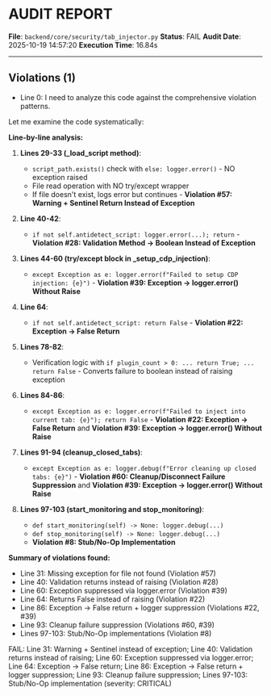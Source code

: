 # AUDIT REPORT

**File**: `backend/core/security/tab_injector.py`
**Status**: FAIL
**Audit Date**: 2025-10-19 14:57:20
**Execution Time**: 16.84s

---

## Violations (1)

- Line 0: I need to analyze this code against the comprehensive violation patterns.

Let me examine the code systematically:

**Line-by-line analysis:**

1. **Lines 29-33 (_load_script method)**: 
   - `script_path.exists()` check with `else: logger.error()` - NO exception raised
   - File read operation with NO try/except wrapper
   - If file doesn't exist, logs error but continues - **Violation #57: Warning + Sentinel Return Instead of Exception**

2. **Line 40-42**:
   - `if not self.antidetect_script: logger.error(...); return` - **Violation #28: Validation Method → Boolean Instead of Exception**

3. **Lines 44-60 (try/except block in _setup_cdp_injection)**:
   - `except Exception as e: logger.error(f"Failed to setup CDP injection: {e}")` - **Violation #39: Exception → logger.error() Without Raise**

4. **Line 64**: 
   - `if not self.antidetect_script: return False` - **Violation #22: Exception → False Return**

5. **Lines 78-82**:
   - Verification logic with `if plugin_count > 0: ... return True; ... return False` - Converts failure to boolean instead of raising exception

6. **Lines 84-86**:
   - `except Exception as e: logger.error(f"Failed to inject into current tab: {e}"); return False` - **Violation #22: Exception → False Return** and **Violation #39: Exception → logger.error() Without Raise**

7. **Lines 91-94 (cleanup_closed_tabs)**:
   - `except Exception as e: logger.debug(f"Error cleaning up closed tabs: {e}")` - **Violation #60: Cleanup/Disconnect Failure Suppression** and **Violation #39: Exception → logger.error() Without Raise**

8. **Lines 97-103 (start_monitoring and stop_monitoring)**:
   - `def start_monitoring(self) -> None: logger.debug(...)`
   - `def stop_monitoring(self) -> None: logger.debug(...)`
   - **Violation #8: Stub/No-Op Implementation**

**Summary of violations found:**
- Line 31: Missing exception for file not found (Violation #57)
- Line 40: Validation returns instead of raising (Violation #28)
- Line 60: Exception suppressed via logger.error (Violation #39)
- Line 64: Returns False instead of raising (Violation #22)
- Line 86: Exception → False return + logger suppression (Violations #22, #39)
- Line 93: Cleanup failure suppression (Violations #60, #39)
- Lines 97-103: Stub/No-Op implementations (Violation #8)

FAIL: Line 31: Warning + Sentinel instead of exception; Line 40: Validation returns instead of raising; Line 60: Exception suppressed via logger.error; Line 64: Exception → False return; Line 86: Exception → False return + logger suppression; Line 93: Cleanup failure suppression; Lines 97-103: Stub/No-Op implementation
 (severity: CRITICAL)
